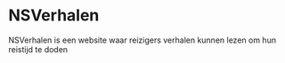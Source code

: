 # NSVerhalen
NSVerhalen is een website waar reizigers verhalen kunnen lezen om hun reistijd te doden
